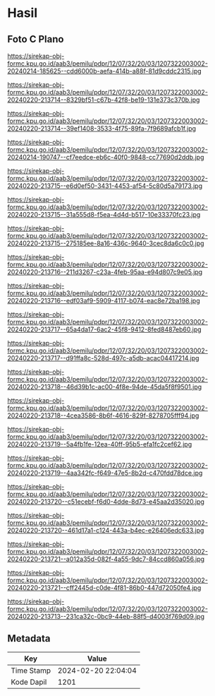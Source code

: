 # Hasil

## Foto C Plano

https://sirekap-obj-formc.kpu.go.id/aab3/pemilu/pdpr/12/07/32/20/03/1207322003002-20240214-185625--cdd6000b-aefa-414b-a88f-81d9cddc2315.jpg

https://sirekap-obj-formc.kpu.go.id/aab3/pemilu/pdpr/12/07/32/20/03/1207322003002-20240220-213714--8329bf51-c67b-42f8-be19-131e373c370b.jpg

https://sirekap-obj-formc.kpu.go.id/aab3/pemilu/pdpr/12/07/32/20/03/1207322003002-20240220-213714--39ef1408-3533-4f75-89fa-7f9689afcb1f.jpg

https://sirekap-obj-formc.kpu.go.id/aab3/pemilu/pdpr/12/07/32/20/03/1207322003002-20240214-190747--cf7eedce-eb6c-40f0-9848-cc77690d2ddb.jpg

https://sirekap-obj-formc.kpu.go.id/aab3/pemilu/pdpr/12/07/32/20/03/1207322003002-20240220-213715--e6d0ef50-3431-4453-af54-5c80d5a79173.jpg

https://sirekap-obj-formc.kpu.go.id/aab3/pemilu/pdpr/12/07/32/20/03/1207322003002-20240220-213715--31a555d8-f5ea-4d4d-b517-10e33370fc23.jpg

https://sirekap-obj-formc.kpu.go.id/aab3/pemilu/pdpr/12/07/32/20/03/1207322003002-20240220-213715--275185ee-8a16-436c-9640-3cec8da6c0c0.jpg

https://sirekap-obj-formc.kpu.go.id/aab3/pemilu/pdpr/12/07/32/20/03/1207322003002-20240220-213716--211d3267-c23a-4feb-95aa-e94d807c9e05.jpg

https://sirekap-obj-formc.kpu.go.id/aab3/pemilu/pdpr/12/07/32/20/03/1207322003002-20240220-213716--edf03af9-5909-4117-b074-eac8e72ba198.jpg

https://sirekap-obj-formc.kpu.go.id/aab3/pemilu/pdpr/12/07/32/20/03/1207322003002-20240220-213717--65a4da17-6ac2-45f8-9412-8fed8487eb60.jpg

https://sirekap-obj-formc.kpu.go.id/aab3/pemilu/pdpr/12/07/32/20/03/1207322003002-20240220-213717--d91ffa8c-528d-497c-a5db-acac04417214.jpg

https://sirekap-obj-formc.kpu.go.id/aab3/pemilu/pdpr/12/07/32/20/03/1207322003002-20240220-213718--46d39b1c-ac00-4f8e-94de-45da5f8f9501.jpg

https://sirekap-obj-formc.kpu.go.id/aab3/pemilu/pdpr/12/07/32/20/03/1207322003002-20240220-213718--4cea3586-8b6f-4616-829f-8278705fff94.jpg

https://sirekap-obj-formc.kpu.go.id/aab3/pemilu/pdpr/12/07/32/20/03/1207322003002-20240220-213719--5a4fb1fe-12ea-40ff-95b5-efa1fc2cef62.jpg

https://sirekap-obj-formc.kpu.go.id/aab3/pemilu/pdpr/12/07/32/20/03/1207322003002-20240220-213719--4aa342fc-f649-47e5-8b2d-c470fdd78dce.jpg

https://sirekap-obj-formc.kpu.go.id/aab3/pemilu/pdpr/12/07/32/20/03/1207322003002-20240220-213720--c51ecebf-f6d0-4dde-8d73-e45aa2d35020.jpg

https://sirekap-obj-formc.kpu.go.id/aab3/pemilu/pdpr/12/07/32/20/03/1207322003002-20240220-213720--461d17a1-c124-443a-b4ec-e26406edc633.jpg

https://sirekap-obj-formc.kpu.go.id/aab3/pemilu/pdpr/12/07/32/20/03/1207322003002-20240220-213721--a012a35d-082f-4a55-9dc7-84ccd860a056.jpg

https://sirekap-obj-formc.kpu.go.id/aab3/pemilu/pdpr/12/07/32/20/03/1207322003002-20240220-213721--cff2445d-c0de-4f81-86b0-447d72050fe4.jpg

https://sirekap-obj-formc.kpu.go.id/aab3/pemilu/pdpr/12/07/32/20/03/1207322003002-20240220-213713--231ca32c-0bc9-44eb-88f5-d4003f769d09.jpg


## Metadata

| Key        | Value               |
| ---------- | ------------------- |
| Time Stamp | 2024-02-20 22:04:04 |
| Kode Dapil | 1201                |



